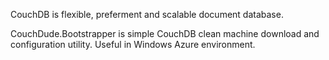 CouchDB is flexible, preferment and scalable document database.

CouchDude.Bootstrapper is simple CouchDB clean machine download and configuration utility. Useful in Windows Azure environment.